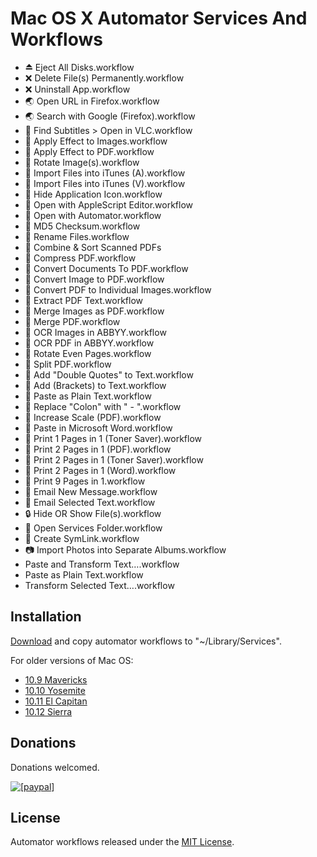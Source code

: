 Mac OS X Automator Services And Workflows
================================
* ⏏ Eject All Disks.workflow
* ❌ Delete File(s) Permanently.workflow
* ❌ Uninstall App.workflow
* 🌏 Open URL in Firefox.workflow
* 🌏 Search with Google (Firefox).workflow
* 🎥 Find Subtitles > Open in VLC.workflow
* 🎨 Apply Effect to Images.workflow
* 🎨 Apply Effect to PDF.workflow
* 🎨 Rotate Image(s).workflow
* 🎵 Import Files into iTunes (A).workflow
* 🎵 Import Files into iTunes (V).workflow
* 👾 Hide Application Icon.workflow
* 👾 Open with AppleScript Editor.workflow
* 👾 Open with Automator.workflow
* 📂 MD5 Checksum.workflow
* 📂 Rename Files.workflow
* 📄 Combine & Sort Scanned PDFs
* 📄 Compress PDF.workflow
* 📄 Convert Documents To PDF.workflow
* 📄 Convert Image to PDF.workflow
* 📄 Convert PDF to Individual Images.workflow
* 📄 Extract PDF Text.workflow
* 📄 Merge Images as PDF.workflow
* 📄 Merge PDF.workflow
* 📄 OCR Images in ABBYY.workflow
* 📄 OCR PDF in ABBYY.workflow
* 📄 Rotate Even Pages.workflow
* 📄 Split PDF.workflow
* 📝 Add "Double Quotes" to Text.workflow
* 📝 Add (Brackets) to Text.workflow
* 📝 Paste as Plain Text.workflow
* 📝 Replace "Colon" with " - ".workflow
* 📠 Increase Scale (PDF).workflow
* 📠 Paste in Microsoft Word.workflow
* 📠 Print 1 Pages in 1 (Toner Saver).workflow
* 📠 Print 2 Pages in 1 (PDF).workflow
* 📠 Print 2 Pages in 1 (Toner Saver).workflow
* 📠 Print 2 Pages in 1 (Word).workflow
* 📠 Print 9 Pages in 1.workflow
* 📧 Email New Message.workflow
* 📧 Email Selected Text.workflow
* 🔒 Hide OR Show File(s).workflow
*   Open Services Folder.workflow
* 🔗 Create SymLink.workflow
* 📷 Import Photos into Separate Albums.workflow
* Paste and Transform Text….workflow
* Paste as Plain Text.workflow
* Transform Selected Text….workflow

## Installation

[Download](//github.com/lawrenceting/Automator-Services-and-Workflows/archive/master.zip) and copy automator workflows to "~/Library/Services".

For older versions of Mac OS:
* [10.9 Mavericks](//github.com/lawrenceting/Automator-Services-and-Workflows/archive/10.9-Mavericks.zip)
* [10.10 Yosemite](//github.com/lawrenceting/Automator-Services-and-Workflows/archive/10.10-Yosemite.zip)
* [10.11 El Capitan](//github.com/lawrenceting/Automator-Services-and-Workflows/archive/10.11-El-Capitan.zip)
* [10.12 Sierra](//github.com/lawrenceting/Automator-Services-and-Workflows/archive/10.12-Sierra.zip)


## Donations

Donations welcomed.

<a href="//goo.gl/mwGUgV" target="_blank"><img src="https://www.paypalobjects.com/en_AU/i/btn/btn_donate_LG.gif" alt="[paypal]" /></a>

## License

Automator workflows released under the [MIT License][opensource].

[opensource]: http://www.opensource.org/licenses/MIT
